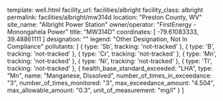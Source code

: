 template: well.html
facility_url: facilities/albright
facility_class: albright
permalink: facilities/albright/mw314d
location: "Preston County, WV"
site_name: "Albright Power Station"
owner/operator: "FirstEnergy - Monongahela Power"
title: "MW314D"
coordinates: [
  -79.61083333,
  39.48861111
]
designation: ""
legend: "Other Designation, Not In Compliance"
pollutants: [
  {
  type: 'Sb',
  tracking: 'not-tracked'
  },
  {
  type: 'B',
  tracking: 'not-tracked'
  },
  {
  type: 'Cr',
  tracking: 'not-tracked'
  },
  {
  type: 'Mn',
  tracking: 'not-tracked'
  },
  {
  type: 'Ni',
  tracking: 'not-tracked'
  },
  {
  type: 'Tl',
  tracking: 'not-tracked'
  },
  {
  health_base_standard_exceeded: "LHA",
  type: "Mn",
  name: "Manganese, Dissolved",
  number_of_times_in_exceedance: "3",
  number_of_times_monitored: "3",
  max_exceedance_amount: "4.504",
  max_allowable_amount: "0.3",
  unit_of_measurement: "mg/l"
  }
]





